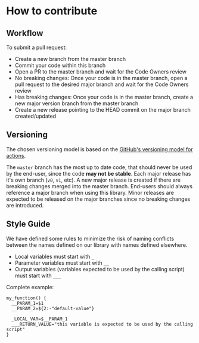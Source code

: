# How to contribute

## Workflow

To submit a pull request:
- Create a new branch from the master branch
- Commit your code within this branch
- Open a PR to the master branch and wait for the Code Owners review
- No breaking changes: Once your code is in the master branch, open a pull request to the desired major branch and wait for the Code Owners review
- Has breaking changes: Once your code is in the master branch, create a new major version branch from the master branch
- Create a new release pointing to the HEAD commit on the major branch created/updated

## Versioning

The chosen versioning model is based on the [GitHub's versioning model for actions](https://docs.github.com/en/actions/creating-actions/about-actions#using-release-management-for-actions).

The `master` branch has the most up to date code, that should never be used by the end-user, since the code **may not be stable**. Each major release has it's own branch (`v0`, `v1`, etc). A new major release is created if there are breaking changes merged into the master branch. End-users should always reference a major branch when using this library. Minor releases are expected to be released on the major branches since no breaking changes are introduced.

## Style Guide

We have defined some rules to minimize the risk of naming conflicts between the names defined on our library with names defined elsewhere.

- Local variables must start with `_`
- Parameter variables must start with `__`
- Output variables (variables expected to be used by the calling script) must start with `___`

Complete example:

```
my_function() {
  __PARAM_1=$1
  __PARAM_2=${2:-"default-value"}

  _LOCAL_VAR=$__PARAM_1
  ___RETURN_VALUE="this variable is expected to be used by the calling script"
}
```
